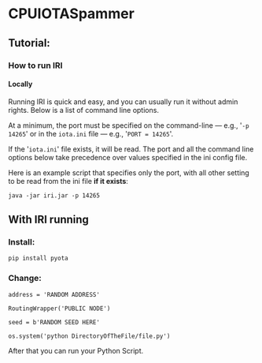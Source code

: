 # CPUIOTASpammer


## Tutorial:

### How to run IRI 

#### Locally

Running IRI is quick and easy, and you can usually run it without admin rights.
Below is a list of command line options.

At a minimum, the port must be specified on the command-line — e.g., '`-p 14265`' 
or in the `iota.ini` file — e.g., '`PORT = 14265`'.

If the '`iota.ini`' file exists, it will be read.
The port and all the command line options below take precedence over values specified in the ini config file.

Here is an example script that specifies only the port, with all other setting to be read from the ini file **if it exists**:

```
java -jar iri.jar -p 14265
```
## With IRI running

### Install:

```
pip install pyota
```

### Change:
```
address = 'RANDOM ADDRESS'
```
```
RoutingWrapper('PUBLIC NODE')
```
```
seed = b'RANDOM SEED HERE'
```
```
os.system('python DirectoryOfTheFile/file.py')
```
After that you can run your Python Script.


 
